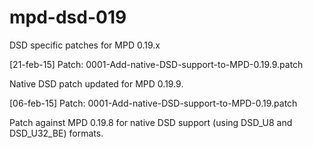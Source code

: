# mpd-dsd-019
DSD specific patches for MPD 0.19.x

[21-feb-15]
Patch: 0001-Add-native-DSD-support-to-MPD-0.19.9.patch

Native DSD patch updated for MPD 0.19.9.

[06-feb-15]
Patch: 0001-Add-native-DSD-support-to-MPD-0.19.patch

Patch against MPD 0.19.8 for native DSD support (using DSD_U8 and DSD_U32_BE)
formats.


